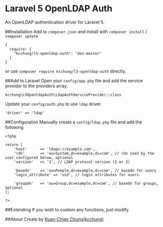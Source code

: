 # Laravel 5 OpenLDAP Auth
An OpenLDAP authentication driver for Laravel 5.

##Installation
Add to `composer.json` and install with `composer install` / `composer update`
```
{
  require: {
    "kcchung/l5-openldap-auth": "dev-master"
  }
}
```
or use `composer require kcchung/l5-openldap-auth` directly.

##Add to Laravel
Open your `config/app.php` file and add the service provider to the providers array.
```
kcchung\L5OpenldapAuth\LdapAuthServiceProvider::class
```
Update your `config/auth.php` to use `ldap` driver.
```
'driver' => 'ldap'
```

##Configuration
Manually create a `config/ldap.php` file and add the following
```
<?php

return [
    'host'      => 'ldaps://example.com',
    'rdn'       => 'ou=System,dc=example,dc=com', // rdn used by the user configured below, optional
    'version'   => '3', // LDAP protocol version (2 or 3)
    
    'basedn'    => 'ou=People,dc=example,dc=com', // basedn for users
    'login_attribute' => 'uid', // login attributes for users

    'groupdn'   => 'ou=Group,dc=example,dc=com', // basedn for groups, optional
];

?>
```

##Extending
If you wish to custom any functions, just modify.

##About
Create by [Kuan-Chien Chung(kcchung)](http://jaychung.tw)



